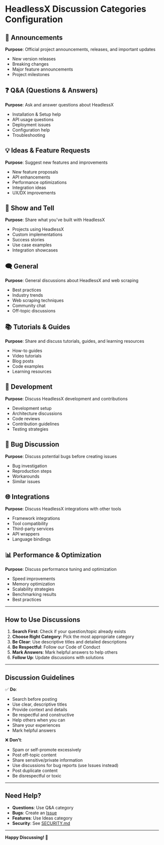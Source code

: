 # HeadlessX Discussion Categories Configuration

## 📢 Announcements
**Purpose**: Official project announcements, releases, and important updates
- New version releases
- Breaking changes
- Major feature announcements
- Project milestones

## ❓ Q&A (Questions & Answers)
**Purpose**: Ask and answer questions about HeadlessX
- Installation & Setup help
- API usage questions
- Deployment issues
- Configuration help
- Troubleshooting

## 💡 Ideas & Feature Requests
**Purpose**: Suggest new features and improvements
- New feature proposals
- API enhancements
- Performance optimizations
- Integration ideas
- UX/DX improvements

## 🎨 Show and Tell
**Purpose**: Share what you've built with HeadlessX
- Projects using HeadlessX
- Custom implementations
- Success stories
- Use case examples
- Integration showcases

## 🗨️ General
**Purpose**: General discussions about HeadlessX and web scraping
- Best practices
- Industry trends
- Web scraping techniques
- Community chat
- Off-topic discussions

## 📚 Tutorials & Guides
**Purpose**: Share and discuss tutorials, guides, and learning resources
- How-to guides
- Video tutorials
- Blog posts
- Code examples
- Learning resources

## 🔧 Development
**Purpose**: Discuss HeadlessX development and contributions
- Development setup
- Architecture discussions
- Code reviews
- Contribution guidelines
- Testing strategies

## 🐛 Bug Discussion
**Purpose**: Discuss potential bugs before creating issues
- Bug investigation
- Reproduction steps
- Workarounds
- Similar issues

## 🌐 Integrations
**Purpose**: Discuss HeadlessX integrations with other tools
- Framework integrations
- Tool compatibility
- Third-party services
- API wrappers
- Language bindings

## 📊 Performance & Optimization
**Purpose**: Discuss performance tuning and optimization
- Speed improvements
- Memory optimization
- Scalability strategies
- Benchmarking results
- Best practices

---

## How to Use Discussions

1. **Search First**: Check if your question/topic already exists
2. **Choose Right Category**: Pick the most appropriate category
3. **Be Clear**: Use descriptive titles and detailed descriptions
4. **Be Respectful**: Follow our Code of Conduct
5. **Mark Answers**: Mark helpful answers to help others
6. **Follow Up**: Update discussions with solutions

---

## Discussion Guidelines

✅ **Do**:
- Search before posting
- Use clear, descriptive titles
- Provide context and details
- Be respectful and constructive
- Help others when you can
- Share your experiences
- Mark helpful answers

❌ **Don't**:
- Spam or self-promote excessively
- Post off-topic content
- Share sensitive/private information
- Use discussions for bug reports (use Issues instead)
- Post duplicate content
- Be disrespectful or toxic

---

## Need Help?

- **Questions**: Use Q&A category
- **Bugs**: Create an [Issue](https://github.com/saifyxpro/HeadlessX/issues)
- **Features**: Use Ideas category
- **Security**: See [SECURITY.md](../docs/SECURITY.md)

---

**Happy Discussing! 💬**
